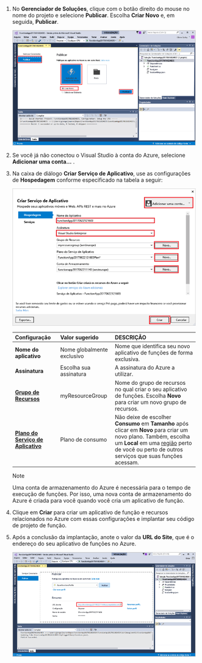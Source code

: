 1. No **Gerenciador de Soluções**, clique com o botão direito do mouse no nome do projeto e selecione **Publicar**. Escolha **Criar Novo** e, em seguida, **Publicar**. 

    ![Publicar Criar novo aplicativo de funções](./media/functions-vstools-publish/functions-vstools-publish-new-function-app.png)

2. Se você já não conectou o Visual Studio à conta do Azure, selecione **Adicionar uma conta...** .  

3. Na caixa de diálogo **Criar Serviço de Aplicativo**, use as configurações de **Hospedagem** conforme especificado na tabela a seguir: 

    ![Tempo de execução local do Azure](./media/functions-vstools-publish/functions-vstools-publish.png)

    | Configuração      | Valor sugerido  | DESCRIÇÃO                                |
    | ------------ |  ------- | -------------------------------------------------- |
    | **Nome do aplicativo** | Nome globalmente exclusivo | Nome que identifica seu novo aplicativo de funções de forma exclusiva. |
    | **Assinatura** | Escolha sua assinatura | A assinatura do Azure a utilizar. |
    | **[Grupo de Recursos](../articles/azure-resource-manager/resource-group-overview.md)** | myResourceGroup |  Nome do grupo de recursos no qual criar o seu aplicativo de funções. Escolha **Novo** para criar um novo grupo de recursos.|
    | **[Plano do Serviço de Aplicativo](../articles/azure-functions/functions-scale.md)** | Plano de consumo | Não deixe de escolher **Consumo** em **Tamanho** após clicar em **Novo** para criar um novo plano. Também, escolha um **Local** em uma [região](https://azure.microsoft.com/regions/) perto de você ou perto de outros serviços que suas funções acessam.  |

    >[!NOTE]
    >Uma conta de armazenamento do Azure é necessária para o tempo de execução de funções. Por isso, uma nova conta de armazenamento do Azure é criada para você quando você cria um aplicativo de função.

4. Clique em **Criar** para criar um aplicativo de função e recursos relacionados no Azure com essas configurações e implantar seu código de projeto de função. 

5. Após a conclusão da implantação, anote o valor da **URL do Site**, que é o endereço do seu aplicativo de funções no Azure.

    ![Tempo de execução local do Azure](./media/functions-vstools-publish/functions-vstools-publish-profile.png)
